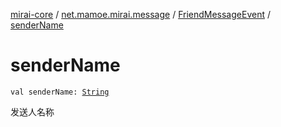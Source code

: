 [mirai-core](../../index.md) / [net.mamoe.mirai.message](../index.md) / [FriendMessageEvent](index.md) / [senderName](./sender-name.md)

# senderName

`val senderName: `[`String`](https://kotlinlang.org/api/latest/jvm/stdlib/kotlin/-string/index.html)

发送人名称

